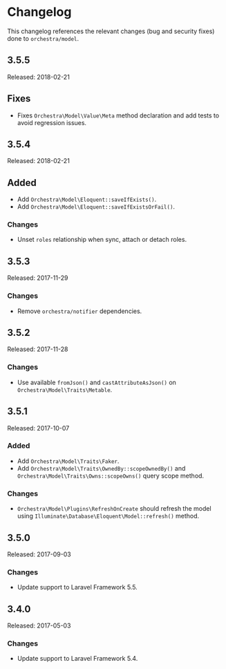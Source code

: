 # Changelog

This changelog references the relevant changes (bug and security fixes) done to `orchestra/model`.

## 3.5.5

Released: 2018-02-21

## Fixes

* Fixes `Orchestra\Model\Value\Meta` method declaration and add tests to avoid regression issues.

## 3.5.4

Released: 2018-02-21

## Added

* Add `Orchestra\Model\Eloquent::saveIfExists()`.
* Add `Orchestra\Model\Eloquent::saveIfExistsOrFail()`.

### Changes

* Unset `roles` relationship when sync, attach or detach roles.

## 3.5.3

Released: 2017-11-29

### Changes

* Remove `orchestra/notifier` dependencies.

## 3.5.2

Released: 2017-11-28

### Changes

* Use available `fromJson()` and `castAttributeAsJson()` on `Orchestra\Model\Traits\Metable`.

## 3.5.1

Released: 2017-10-07

### Added

* Add `Orchestra\Model\Traits\Faker`.
* Add `Orchestra\Model\Traits\OwnedBy::scopeOwnedBy()` and `Orchestra\Model\Traits\Owns::scopeOwns()` query scope method.

### Changes

* `Orchestra\Model\Plugins\RefreshOnCreate` should refresh the model using `Illuminate\Database\Eloquent\Model::refresh()` method.

## 3.5.0

Released: 2017-09-03

### Changes

* Update support to Laravel Framework 5.5.

## 3.4.0

Released: 2017-05-03

### Changes

* Update support to Laravel Framework 5.4.
